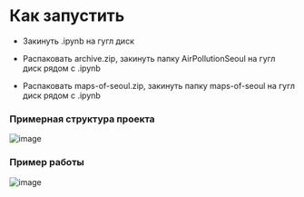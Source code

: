 # Как запустить

- Закинуть .ipynb на гугл диск
  
- Распаковать archive.zip, закинуть папку AirPollutionSeoul на гугл диск рядом с .ipynb

- Распаковать maps-of-seoul.zip, закинуть папку maps-of-seoul на гугл диск рядом с .ipynb


### Примерная структура проекта
![image](https://github.com/user-attachments/assets/8622c168-76e2-4edc-ab4d-5b524b65296f)

### Пример работы

![image](https://github.com/user-attachments/assets/741963f9-d1dd-4fd1-acd2-49fa7c20a24c)
